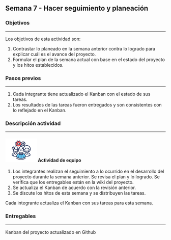 ## Semana 7 - Hacer seguimiento y planeación

### Objetivos

---

Los objetivos de esta actividad son:

1. Contrastar lo planeado en la semana anterior contra lo logrado para explicar cuál es el avance del proyecto.
2. Formular el plan de la semana actual con base en el estado del proyecto y los hitos establecidos.

### Pasos previos

---

1. Cada integrante tiene actualizado el Kanban con el estado de sus tareas.
2. Los resultados de las tareas fueron entregados y son consistentes con lo reflejado en el Kanban.

### Descripción actividad

---

#### ![](./../../assets/images/grupo.png) Actividad de equipo

1. Los integrantes realizan el seguimiento a lo ocurrido en el desarrollo del proyecto durante la semana anterior.
   Se revisa el plan y lo logrado. Se verifica que los entregables están en la wiki del proyecto.
2. Se actualiza el Kanban de acuerdo con la revisión anterior.
3. Se discute los hitos de esta semana y se distribuyen las tareas.

Cada integrante actualiza el Kanban con sus tareas para esta semana.

### Entregables

---

Kanban del proyecto actualizado en Github
